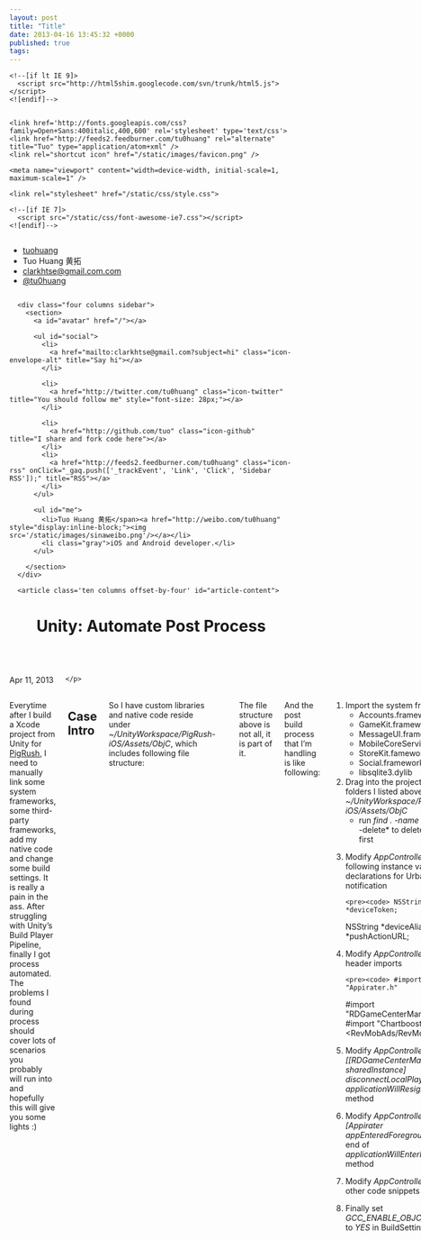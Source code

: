 ```yaml
---
layout: post
title: "Title"
date: 2013-04-16 13:45:32 +0000
published: true
tags:
---
```


<!doctype html>
<!--[if lt IE 7 ]><html class="ie ie6" lang="en"> <![endif]-->
<!--[if IE 7 ]><html class="ie ie7" lang="en"> <![endif]-->
<!--[if IE 8 ]><html class="ie ie8" lang="en"> <![endif]-->
<!--[if (gte IE 9)|!(IE)]><!--> 	
<html lang="en"> 
<!--<![endif]-->
  <head>
    <meta charset="utf-8" />
	<meta http-equiv="Content-Type" content="text/html; charset=UTF-8" >
    <meta http-equiv="X-UA-Compatible" content="IE=edge,chrome=1" />	<!-- Force Latest IE rendering engine -->
    <title>Unity: Automate Post Process</title>

    <!--[if lt IE 9]>
      <script src="http://html5shim.googlecode.com/svn/trunk/html5.js"></script>
    <![endif]-->


    <link href='http://fonts.googleapis.com/css?family=Open+Sans:400italic,400,600' rel='stylesheet' type='text/css'>
    <link href="http://feeds2.feedburner.com/tu0huang" rel="alternate" title="Tuo" type="application/atom+xml" /> 
    <link rel="shortcut icon" href="/static/images/favicon.png" />

    <meta name="viewport" content="width=device-width, initial-scale=1, maximum-scale=1" /> 

    <link rel="stylesheet" href="/static/css/style.css">

    <!--[if IE 7]>
      <script src="/static/css/font-awesome-ie7.css"></script>
    <![endif]-->
  </head>
  <body>
    <div class="container">	
      <div id='mobile' class='two columns hidden'>
        <ul>
          <li><a href='/'>tuohuang</a></li>
          <li><span class="gray">Tuo Huang 黄拓</span></li>
          <li><a href="mailto:clarkhtse@gmail.com.com">clarkhtse@gmail.com.com</a></li>
          <li><a href="http://twitter.com/tu0huang">@tu0huang</a></li>
        </ul>
      </div>

      <div class="four columns sidebar">
        <section>
          <a id="avatar" href="/"></a>

          <ul id="social">
            <li>
              <a href="mailto:clarkhtse@gmail.com?subject=hi" class="icon-envelope-alt" title="Say hi"></a>
            </li>

            <li>
              <a href="http://twitter.com/tu0huang" class="icon-twitter" title="You should follow me" style="font-size: 28px;"></a>
            </li>

            <li>
              <a href="http://github.com/tuo" class="icon-github"  title="I share and fork code here"></a>
            </li>
            <li>
              <a href="http://feeds2.feedburner.com/tu0huang" class="icon-rss" onClick="_gaq.push(['_trackEvent', 'Link', 'Click', 'Sidebar RSS']);" title="RSS"></a>
            </li>
          </ul>

          <ul id="me">
            <li>Tuo Huang 黄拓</span><a href="http://weibo.com/tu0huang" style="display:inline-block;"><img src='/static/images/sinaweibo.png'/></a></li>
            <li class="gray">iOS and Android developer.</li>
          </ul>

        </section>
      </div>

      <article class='ten columns offset-by-four' id="article-content">
  <header class="ten columns" id="article-header">
    <h1>Unity: Automate Post Process</h1>
  </header>

  <div class='ten columns gray' id="date-header">
    <p>
      Apr 11, 2013
  
    </p>

  </div>

  <div class="ten columns" id="article-content">
    <p>Everytime after I build a Xcode project from Unity for <a href="http://reigngames.com/pigrush/">PigRush</a>, I need to manually link some system frameworks, some third-party frameworks, add my native code and change some build settings. It is really a pain in the ass. After struggling with Unity&rsquo;s Build Player Pipeline, finally I got process automated. The problems I found during process should cover lots of scenarios you probably will run into and hopefully this will give you some lights :)</p>

<h2 id="case-intro">Case Intro</h2>
<p>So I have custom libraries and native code reside under <em>~/UnityWorkspace/PigRush-iOS/Assets/ObjC</em>, which includes following file structure:</p>

<pre><code>├── Chartboost
│   ├── CBAnalytics.h
│   ├── CBAnalytics.h.meta
│   ├── Chartboost.h
│   ├── Chartboost.h.meta
│   ├── libChartboost.a
│   └── libChartboost.a.meta
├── Chartboost.meta
├── FlurryAnalytics
│   ├── FlurryAnalytics.h
│   ├── FlurryAnalytics.h.meta
│   ├── libFlurryAnalytics.a
│   └── libFlurryAnalytics.a.meta
├── FlurryAnalytics.meta
├── RevMobAds.framework
│   ├── Headers -&gt; Versions/Current/Headers
│   ├── Resources -&gt; Versions/Current/Resources
│   ├── RevMobAds -&gt; Versions/Current/RevMobAds
│   ├── Versions
├── PigRushNavtiveCode
│   ├── Appirater.h
│   ├── Appirater.h.meta
│   ├── Appirater.m
│   ├── Appirater.m.meta
│   ├── EmailComposer.h
│   ├── EmailComposer.h.meta
│   ├── EmailComposer.m
│   ├── EmailComposer.m.meta
│   ├── …blablabla
│   ├── UnityNativeManager.h
│   ├── UnityNativeManager.h.meta
│   ├── UnityNativeManager.mm
│   └── UnityNativeManager.mm.meta
</code></pre>

<p>The file structure above is not all, it is part of it.</p>

<p>And the post build process that I&rsquo;m handling is like following:</p>

<ol>
  <li>Import the system frameworks
    <ul>
      <li>Accounts.framework (<em>optional</em>) </li>
      <li>GameKit.framework (<em>optional</em>)</li>
      <li>MessageUI.framework</li>
      <li>MobileCoreServices.framework</li>
      <li>StoreKit.famework</li>
      <li>Social.framework (<em>optional</em>)</li>
      <li>libsqlite3.dylib</li>
    </ul>
  </li>
  <li>Drag into the project all files and folders I listed above from <em>~/UnityWorkspace/PigRush-iOS/Assets/ObjC</em>
    <ul>
      <li>run <em>find . -name &lsquo;</em>.meta&rsquo; -type f -delete* to delete .meta files first</li>
    </ul>
  </li>
  <li>
    <p>Modify <em>AppController.h</em> to add following instance variable declarations for UrbanArship push notification</p>

    <pre><code> NSString *deviceToken;
 NSString *deviceAlias;
 NSString *pushActionURL;    
</code></pre>
  </li>
  <li>
    <p>Modify <em>AppController.mm</em> to add header imports</p>

    <pre><code> #import "Appirater.h"
 #import "RDGameCenterManager.h"
 #import "Chartboost.h"
 #import &lt;RevMobAds/RevMobAds.h&gt;
</code></pre>
  </li>
  <li>
    <p>Modify <em>AppController.mm</em> to add <em>[[RDGameCenterManager sharedInstance] disconnectLocalPlayer];</em> to end of <em>applicationWillResignActive</em> method </p>
  </li>
  <li>
    <p>Modify <em>AppController.mm</em> to add <em>[Appirater appEnteredForeground:YES];</em> to end of <em>applicationWillEnterForeground</em> method </p>
  </li>
  <li>
    <p>Modify <em>AppController.mm</em>  to add other code snippets </p>
  </li>
  <li>Finally set <em>GCC_ENABLE_OBJC_EXCEPTIONS</em> to <em>YES</em> in BuildSettings</li>
</ol>

<p>Imagine everytime, you build from Unity and you have to do those steps, it is very paninful process.</p>

<h2 id="solution">Solution</h2>

<p>Note: You can find complete code in my github repo: <a href="https://github.com/tuo/UnityAutomatePostProcess">UnityAutomatePostProcess</a>.</p>

<p>As Unity <a href="http://docs.unity3d.com/Documentation/ScriptReference/PostProcessBuildAttribute.html">PostProcessBuildAttribute</a> reference says, </p>

<blockquote>
  <p>Add this attribute to a method to get a notification just after building the player.</p>
</blockquote>

<p>&ndash; which means that we can use this meta tag to register with Unity engine to kick off post build process.Also notice:</p>

<blockquote>
  <p>This is an editor class. To use it you have to place your script in Assets/Editor inside your project folder. </p>
</blockquote>

<p>Pretty straightforward. </p>

<p>Given that we&rsquo;re gonna play around xcode project file, it looks like using python is good option(as it is built-in supported on Mac). So what this callback script is just simply calling our <em>post_process.py</em>. We create a file <em>CustomPostprocessScript.cs</em> under <em>~/UnityWorkspace/PigRush-iOS/Assets/Editor</em>:</p>

<div class="highlight"><pre><code class="csharp">    <span class="cp">#if UNITY_IPHONE</span>
<span class="k">using</span> <span class="nn">UnityEngine</span><span class="p">;</span>
<span class="k">using</span> <span class="nn">UnityEditor</span><span class="p">;</span>
<span class="k">using</span> <span class="nn">UnityEditor.Callbacks</span><span class="p">;</span>
<span class="k">using</span> <span class="nn">System</span><span class="p">;</span>
<span class="k">using</span> <span class="nn">System.Diagnostics</span><span class="p">;</span>

<span class="k">public</span> <span class="k">class</span> <span class="nc">CustomPostprocessScript</span> <span class="p">:</span> <span class="n">MonoBehaviour</span>
<span class="p">{</span>
<span class="na">	[PostProcessBuild]</span>
	<span class="k">public</span> <span class="k">static</span> <span class="k">void</span> <span class="nf">OnPostprocessBuild</span><span class="p">(</span><span class="n">BuildTarget</span> <span class="n">target</span><span class="p">,</span> <span class="kt">string</span> <span class="n">pathToBuildProject</span><span class="p">)</span>
	<span class="p">{</span>        
		<span class="n">UnityEngine</span><span class="p">.</span><span class="n">Debug</span><span class="p">.</span><span class="n">Log</span><span class="p">(</span><span class="s">&quot;----Custome Script---Executing post process build phase.&quot;</span><span class="p">);</span> 		
		<span class="kt">string</span> <span class="n">objCPath</span> <span class="p">=</span> <span class="n">Application</span><span class="p">.</span><span class="n">dataPath</span> <span class="p">+</span> <span class="s">&quot;/ObjC&quot;</span><span class="p">;</span>
		<span class="n">Process</span> <span class="n">myCustomProcess</span> <span class="p">=</span> <span class="k">new</span> <span class="n">Process</span><span class="p">();</span>		
		<span class="n">myCustomProcess</span><span class="p">.</span><span class="n">StartInfo</span><span class="p">.</span><span class="n">FileName</span> <span class="p">=</span> <span class="s">&quot;python&quot;</span><span class="p">;</span>
        <span class="n">myCustomProcess</span><span class="p">.</span><span class="n">StartInfo</span><span class="p">.</span><span class="n">Arguments</span> <span class="p">=</span> <span class="kt">string</span><span class="p">.</span><span class="n">Format</span><span class="p">(</span><span class="s">&quot;Assets/Editor/post_process.py \&quot;{0}\&quot; \&quot;{1}\&quot;&quot;</span><span class="p">,</span> <span class="n">pathToBuildProject</span><span class="p">,</span> <span class="n">objCPath</span><span class="p">);</span>
        <span class="n">myCustomProcess</span><span class="p">.</span><span class="n">StartInfo</span><span class="p">.</span><span class="n">UseShellExecute</span> <span class="p">=</span> <span class="k">false</span><span class="p">;</span>
        <span class="n">myCustomProcess</span><span class="p">.</span><span class="n">StartInfo</span><span class="p">.</span><span class="n">RedirectStandardOutput</span> <span class="p">=</span> <span class="k">false</span><span class="p">;</span>
		<span class="n">myCustomProcess</span><span class="p">.</span><span class="n">Start</span><span class="p">();</span> 
		<span class="n">myCustomProcess</span><span class="p">.</span><span class="n">WaitForExit</span><span class="p">();</span>
		<span class="n">UnityEngine</span><span class="p">.</span><span class="n">Debug</span><span class="p">.</span><span class="n">Log</span><span class="p">(</span><span class="s">&quot;----Custome Script--- Finished executing post process build phase.&quot;</span><span class="p">);</span>  		
       
	<span class="p">}</span>
<span class="p">}</span>
    <span class="cp">#endif</span>
</code></pre></div>

<p>Here the <em>pathToBuildProject</em> is like <em>~/UnityWorkspace/XCode/PigRush-XCode</em> and <em>objCPath</em> is the path referring to the folder that our custom libraries and native code reside in(<em>~/UnityWorkspace/PigRush-iOS/Assets/ObjC</em>).</p>

<p>Then we dive into our magic <em>post_process.py</em> script.</p>

<div class="highlight"><pre><code class="python"><span class="kn">import</span> <span class="nn">os</span>
<span class="kn">from</span> <span class="nn">sys</span> <span class="kn">import</span> <span class="n">argv</span>
<span class="kn">from</span> <span class="nn">mod_pbxproj</span> <span class="kn">import</span> <span class="n">XcodeProject</span>
<span class="kn">import</span> <span class="nn">appcontroller</span>
<span class="n">path</span> <span class="o">=</span> <span class="n">argv</span><span class="p">[</span><span class="mi">1</span><span class="p">]</span>
<span class="n">fileToAddPath</span> <span class="o">=</span> <span class="n">argv</span><span class="p">[</span><span class="mi">2</span><span class="p">]</span>
    <span class="c">#path: /Users/tuo/UnityWorkspace/XCode/PigRush-XCode-Test1    </span>
<span class="k">print</span><span class="p">(</span><span class="s">&#39;post_process.py xcode build path --&gt; &#39;</span> <span class="o">+</span> <span class="n">path</span><span class="p">)</span>
<span class="k">print</span><span class="p">(</span><span class="s">&#39;post_process.py third party files path --&gt; &#39;</span> <span class="o">+</span> <span class="n">fileToAddPath</span><span class="p">)</span>    
    <span class="c">#Before execute this, you better add a check to see whether your change already exist or not, as if user</span>
    <span class="n">select</span> <span class="o">*</span><span class="n">Append</span><span class="o">*</span> <span class="n">rather</span> <span class="n">than</span> <span class="o">*</span><span class="n">Replace</span><span class="o">*</span> <span class="ow">in</span> <span class="n">Unity</span> <span class="n">when</span> <span class="n">build</span><span class="p">,</span> <span class="n">this</span> <span class="n">will</span> <span class="n">save</span> <span class="n">you</span> <span class="n">time</span> <span class="ow">and</span> <span class="n">avoid</span> <span class="n">duplicates</span><span class="o">.</span> 
    
<span class="k">print</span><span class="p">(</span><span class="s">&#39;Step 1: add system libraries &#39;</span><span class="p">)</span>
    <span class="c">#if framework is optional, add `weak=True`</span>
<span class="n">project</span> <span class="o">=</span> <span class="n">XcodeProject</span><span class="o">.</span><span class="n">Load</span><span class="p">(</span><span class="n">path</span> <span class="o">+</span><span class="s">&#39;/Unity-iPhone.xcodeproj/project.pbxproj&#39;</span><span class="p">)</span>
<span class="n">project</span><span class="o">.</span><span class="n">add_file</span><span class="p">(</span><span class="s">&#39;System/Library/Frameworks/CoreTelephony.framework&#39;</span><span class="p">,</span> <span class="n">tree</span><span class="o">=</span><span class="s">&#39;SDKROOT&#39;</span><span class="p">)</span>
<span class="n">project</span><span class="o">.</span><span class="n">add_file</span><span class="p">(</span><span class="s">&#39;System/Library/Frameworks/MobileCoreServices.framework&#39;</span><span class="p">,</span> <span class="n">tree</span><span class="o">=</span><span class="s">&#39;SDKROOT&#39;</span><span class="p">)</span>
<span class="n">project</span><span class="o">.</span><span class="n">add_file</span><span class="p">(</span><span class="s">&#39;System/Library/Frameworks/StoreKit.framework&#39;</span><span class="p">,</span> <span class="n">tree</span><span class="o">=</span><span class="s">&#39;SDKROOT&#39;</span><span class="p">)</span>
<span class="n">project</span><span class="o">.</span><span class="n">add_file</span><span class="p">(</span><span class="s">&#39;System/Library/Frameworks/Social.framework&#39;</span><span class="p">,</span> <span class="n">tree</span><span class="o">=</span><span class="s">&#39;SDKROOT&#39;</span><span class="p">,</span> <span class="n">weak</span><span class="o">=</span><span class="bp">True</span><span class="p">)</span>
<span class="n">project</span><span class="o">.</span><span class="n">add_file</span><span class="p">(</span><span class="s">&#39;usr/lib/libsqlite3.dylib&#39;</span><span class="p">,</span> <span class="n">tree</span><span class="o">=</span><span class="s">&#39;SDKROOT&#39;</span><span class="p">)</span>

<span class="k">print</span><span class="p">(</span><span class="s">&#39;Step 2: add custom libraries and native code to xcode, exclude any .meta file&#39;</span><span class="p">)</span>
<span class="n">files_in_dir</span> <span class="o">=</span> <span class="n">os</span><span class="o">.</span><span class="n">listdir</span><span class="p">(</span><span class="n">fileToAddPath</span><span class="p">)</span>
<span class="k">for</span> <span class="n">f</span> <span class="ow">in</span> <span class="n">files_in_dir</span><span class="p">:</span>    
    <span class="k">if</span> <span class="ow">not</span> <span class="n">f</span><span class="o">.</span><span class="n">startswith</span><span class="p">(</span><span class="s">&#39;.&#39;</span><span class="p">):</span> <span class="c">#exclude .DS_STORE on mac</span>
    <span class="k">print</span> <span class="n">f</span>        
    <span class="n">pathname</span> <span class="o">=</span> <span class="n">os</span><span class="o">.</span><span class="n">path</span><span class="o">.</span><span class="n">join</span><span class="p">(</span><span class="n">fileToAddPath</span><span class="p">,</span> <span class="n">f</span><span class="p">)</span>
    <span class="n">fileName</span><span class="p">,</span> <span class="n">fileExtension</span> <span class="o">=</span> <span class="n">os</span><span class="o">.</span><span class="n">path</span><span class="o">.</span><span class="n">splitext</span><span class="p">(</span><span class="n">pathname</span><span class="p">)</span>
    <span class="k">if</span> <span class="ow">not</span> <span class="n">fileExtension</span> <span class="o">==</span> <span class="s">&#39;.meta&#39;</span><span class="p">:</span> <span class="c">#skip .meta file</span>
        <span class="k">if</span> <span class="n">os</span><span class="o">.</span><span class="n">path</span><span class="o">.</span><span class="n">isfile</span><span class="p">(</span><span class="n">pathname</span><span class="p">):</span>
            <span class="k">print</span> <span class="s">&quot;is file : &quot;</span> <span class="o">+</span> <span class="n">pathname</span>
            <span class="n">project</span><span class="o">.</span><span class="n">add_file</span><span class="p">(</span><span class="n">pathname</span><span class="p">)</span>
        <span class="k">if</span> <span class="n">os</span><span class="o">.</span><span class="n">path</span><span class="o">.</span><span class="n">isdir</span><span class="p">(</span><span class="n">pathname</span><span class="p">):</span>
            <span class="k">print</span> <span class="s">&quot;is dir : &quot;</span> <span class="o">+</span> <span class="n">pathname</span>
            <span class="n">project</span><span class="o">.</span><span class="n">add_folder</span><span class="p">(</span><span class="n">pathname</span><span class="p">,</span> <span class="n">excludes</span><span class="o">=</span><span class="p">[</span><span class="s">&quot;^.*\.meta$&quot;</span><span class="p">])</span>

<span class="k">print</span><span class="p">(</span><span class="s">&#39;Step 3: modify the AppController&#39;</span><span class="p">)</span>
<span class="n">appcontroller</span><span class="o">.</span><span class="n">touch_implementation</span><span class="p">(</span><span class="n">path</span> <span class="o">+</span> <span class="s">&#39;/Classes/AppController.mm&#39;</span><span class="p">)</span>
<span class="n">appcontroller</span><span class="o">.</span><span class="n">touch_header</span><span class="p">(</span><span class="n">path</span> <span class="o">+</span> <span class="s">&#39;/Classes/AppController.h&#39;</span><span class="p">)</span>

<span class="k">print</span><span class="p">(</span><span class="s">&#39;Step 4: change build setting&#39;</span><span class="p">)</span>
<span class="n">project</span><span class="o">.</span><span class="n">add_other_buildsetting</span><span class="p">(</span><span class="s">&#39;GCC_ENABLE_OBJC_EXCEPTIONS&#39;</span><span class="p">,</span> <span class="s">&#39;YES&#39;</span><span class="p">)</span>

<span class="k">print</span><span class="p">(</span><span class="s">&#39;Step 5: save our change to xcode project file&#39;</span><span class="p">)</span>
<span class="k">if</span> <span class="n">project</span><span class="o">.</span><span class="n">modified</span><span class="p">:</span>
    <span class="n">project</span><span class="o">.</span><span class="n">backup</span><span class="p">()</span>
    <span class="n">project</span><span class="o">.</span><span class="n">saveFormat3_2</span><span class="p">()</span>
</code></pre></div>

<p>Code is pretty self-explanatory.</p>

<p>Because that we need to mess around with xcode project file, we better use some existing script to do it. And there is one I found which is pretty good: <a href="https://bitbucket.org/icalderon/mod-pbxproj">Mod PBXProj</a> (The script I refere here doesn&rsquo;t support change build setings and has some problem with escape library search path, you can download good one from my github). </p>

<p>The most complicted code would be in the Step 3, which we modified our AppController. This is place you probably do:</p>

<ul>
  <li>add instance variables delcarations in AppController.h</li>
  <li>add code snippet to begin of specfic method in AppController.mm</li>
  <li>add code snippet to end of specfic method in AppController.mm</li>
  <li>add methods to end of AppController.mm</li>
</ul>

<p>Because you probably need modify that file constantly, it would be great there is flexible and easy way to do it.</p>

<p>Let&rsquo;s look at part of <em>appcontroller.py</em>:</p>

<div class="highlight"><pre><code class="python"> 
    <span class="c">#!/usr/bin/python</span>
<span class="kn">import</span> <span class="nn">sys</span>
<span class="kn">import</span> <span class="nn">os</span>

<span class="k">def</span> <span class="nf">process_app_controller_wrapper</span><span class="p">(</span><span class="n">appcontroller_filename</span><span class="p">,</span> <span class="n">newContent</span><span class="p">,</span> <span class="n">methodSignatures</span><span class="p">,</span> <span class="n">valuesToAppend</span><span class="p">,</span> <span class="n">positionsInMethod</span><span class="p">,</span> <span class="n">contentToAppend</span><span class="o">=</span><span class="bp">None</span><span class="p">):</span>
    <span class="n">appcontroller</span> <span class="o">=</span> <span class="nb">open</span><span class="p">(</span><span class="n">appcontroller_filename</span><span class="p">,</span> <span class="s">&#39;r&#39;</span><span class="p">)</span>
    <span class="n">lines</span> <span class="o">=</span> <span class="n">appcontroller</span><span class="o">.</span><span class="n">readlines</span><span class="p">()</span>
    <span class="n">appcontroller</span><span class="o">.</span><span class="n">close</span><span class="p">()</span>
    <span class="n">found</span> <span class="o">=</span> <span class="bp">False</span>    
    <span class="n">foundIndex</span> <span class="o">=</span> <span class="o">-</span><span class="mi">1</span>
    <span class="k">for</span> <span class="n">line</span> <span class="ow">in</span> <span class="n">lines</span><span class="p">:</span>         
        <span class="k">print</span> <span class="n">line</span>
        <span class="n">newContent</span> <span class="o">+=</span> <span class="n">line</span>
        <span class="k">for</span> <span class="n">idx</span><span class="p">,</span> <span class="n">val</span> <span class="ow">in</span> <span class="nb">enumerate</span><span class="p">(</span><span class="n">methodSignatures</span><span class="p">):</span>
            <span class="k">print</span> <span class="n">idx</span><span class="p">,</span> <span class="n">val</span>
            <span class="k">if</span> <span class="p">(</span><span class="n">line</span><span class="o">.</span><span class="n">strip</span><span class="p">()</span> <span class="o">==</span> <span class="n">val</span><span class="p">):</span>
                <span class="k">print</span> <span class="s">&quot;founded match method: &quot;</span> <span class="o">+</span> <span class="n">val</span>
                <span class="n">foundIndex</span> <span class="o">=</span> <span class="n">idx</span>
                <span class="n">found</span> <span class="o">=</span> <span class="bp">True</span>
        <span class="k">if</span> <span class="n">found</span> <span class="p">:</span>
            <span class="k">if</span> <span class="n">positionsInMethod</span><span class="p">[</span><span class="n">foundIndex</span><span class="p">]</span> <span class="o">==</span> <span class="s">&#39;begin&#39;</span> <span class="ow">and</span> <span class="n">line</span><span class="o">.</span><span class="n">strip</span><span class="p">()</span> <span class="o">==</span> <span class="s">&#39;{&#39;</span><span class="p">:</span>
                <span class="k">print</span> <span class="s">&quot;add code to resign body&quot;</span>
                <span class="n">newContent</span> <span class="o">+=</span> <span class="p">(</span><span class="s">&quot;</span><span class="se">\n\t</span><span class="s">&quot;</span> <span class="o">+</span> <span class="n">valuesToAppend</span><span class="p">[</span><span class="n">foundIndex</span><span class="p">]</span> <span class="o">+</span> <span class="s">&quot;</span><span class="se">\n\n</span><span class="s">&quot;</span><span class="p">)</span>
                <span class="n">found</span> <span class="o">=</span> <span class="bp">False</span>
            <span class="k">if</span> 	<span class="n">positionsInMethod</span><span class="p">[</span><span class="n">foundIndex</span><span class="p">]</span> <span class="o">==</span> <span class="s">&#39;end&#39;</span> <span class="ow">and</span> <span class="n">line</span><span class="o">.</span><span class="n">strip</span><span class="p">()</span> <span class="o">==</span> <span class="s">&#39;}&#39;</span><span class="p">:</span>
                <span class="n">newContent</span> <span class="o">=</span> <span class="n">newContent</span><span class="p">[:</span><span class="o">-</span><span class="mi">3</span><span class="p">]</span>
                <span class="n">newContent</span> <span class="o">+=</span> <span class="p">(</span><span class="s">&quot;</span><span class="se">\n\n\t</span><span class="s">&quot;</span> <span class="o">+</span> <span class="n">valuesToAppend</span><span class="p">[</span><span class="n">foundIndex</span><span class="p">]</span> <span class="o">+</span> <span class="s">&quot;</span><span class="se">\n</span><span class="s">&quot;</span><span class="p">)</span>
                <span class="n">newContent</span> <span class="o">+=</span> <span class="s">&quot;}</span><span class="se">\n</span><span class="s">&quot;</span>
                <span class="n">foundWillResignActive</span> <span class="o">=</span> <span class="bp">False</span>
        <span class="k">if</span> <span class="n">line</span><span class="o">.</span><span class="n">strip</span><span class="p">()</span> <span class="o">==</span> <span class="s">&#39;@end&#39;</span> <span class="ow">and</span> <span class="p">(</span><span class="ow">not</span> <span class="n">contentToAppend</span> <span class="ow">is</span> <span class="bp">None</span><span class="p">):</span>
                <span class="n">newContent</span> <span class="o">=</span> <span class="n">newContent</span><span class="p">[:</span><span class="o">-</span><span class="mi">6</span><span class="p">]</span>
                <span class="n">newContent</span> <span class="o">+=</span> <span class="p">(</span><span class="s">&quot;</span><span class="se">\n\n\t</span><span class="s">&quot;</span> <span class="o">+</span> <span class="n">contentToAppend</span> <span class="o">+</span> <span class="s">&quot;</span><span class="se">\n</span><span class="s">&quot;</span><span class="p">)</span>
                <span class="n">newContent</span> <span class="o">+=</span> <span class="s">&quot;@end&quot;</span>                         
            
    <span class="k">print</span> <span class="s">&quot;-------done loop close stream and content: &quot;</span> <span class="o">+</span> <span class="n">newContent</span>                   
    <span class="n">appcontroller</span> <span class="o">=</span> <span class="nb">open</span><span class="p">(</span><span class="n">appcontroller_filename</span><span class="p">,</span> <span class="s">&#39;w&#39;</span><span class="p">)</span>    
    <span class="n">appcontroller</span><span class="o">.</span><span class="n">write</span><span class="p">(</span><span class="n">newContent</span><span class="p">)</span>
    <span class="n">appcontroller</span><span class="o">.</span><span class="n">close</span><span class="p">()</span>        

<span class="k">def</span> <span class="nf">chartboostAndRevMob</span><span class="p">():</span>
    <span class="k">return</span> <span class="s">&#39;&#39;&#39;</span>
<span class="s">    Chartboost *cb = [Chartboost sharedChartboost];</span>
<span class="s">    cb.appId = @&quot;XXXX&quot;;</span>
<span class="s">    cb.appSignature = @&quot;XXX&quot;;</span>
<span class="s">    [cb startSession];</span>
<span class="s">    [RevMobAds startSessionWithAppID:@&quot;XXXXX&quot;]; </span>
<span class="s">    &#39;&#39;&#39;</span>
<span class="k">def</span> <span class="nf">importHeaders</span><span class="p">():</span>
    <span class="k">return</span> <span class="s">&#39;&#39;&#39;</span>
<span class="s">    #import &quot;Appirater.h&quot;</span>
<span class="s">    #import &quot;RDGameCenterManager.h&quot;</span>
<span class="s">    #import &quot;Chartboost.h&quot;</span>
<span class="s">    #import &lt;RevMobAds/RevMobAds.h&gt;</span>
<span class="s">    #import &quot;FlurryAnalytics.h&quot;</span>
<span class="s">&#39;&#39;&#39;</span>

<span class="k">def</span> <span class="nf">pushActionInstanceDeclaration</span><span class="p">():</span>
    <span class="k">return</span> <span class="s">&#39;&#39;&#39;</span>
<span class="s">	NSString *deviceTokenString;</span>
<span class="s">	NSString *deviceAlias;</span>
<span class="s">	NSString *pushActionURL;    </span>
<span class="s">    &#39;&#39;&#39;</span>
<span class="k">def</span> <span class="nf">pushActionDealloc</span><span class="p">():</span>
    <span class="k">return</span> <span class="s">&#39;&#39;&#39;</span>
<span class="s">    [deviceTokenString release];</span>
<span class="s">    [deviceAlias release];</span>
<span class="s">    [pushActionURL release];</span>
<span class="s">    &#39;&#39;&#39;</span>

<span class="k">def</span> <span class="nf">extraCodeToAddInAppControllerMMFile</span><span class="p">():</span>
    <span class="k">return</span> <span class="s">&#39;&#39;&#39;</span>
<span class="s">//blablabla</span>
<span class="s">- (void)connection:(NSURLConnection *)theConnection didFailWithError:(NSError *)error {</span>
<span class="s">    [UIApplication sharedApplication].networkActivityIndicatorVisible = NO;</span>
<span class="s">    UIAlertView *someError = [[UIAlertView alloc] initWithTitle:</span>
<span class="s">                              @&quot;Network error&quot; message: @&quot;Error registering with server&quot;</span>
<span class="s">													   delegate: self</span>
<span class="s">											  cancelButtonTitle: @&quot;Ok&quot;</span>
<span class="s">											  otherButtonTitles: nil];</span>
<span class="s">    [someError show];</span>
<span class="s">    [someError release];</span>
<span class="s">    NSLog(@&quot;ERROR: NSError query result: %@&quot;, error);</span>

<span class="s">}</span>

<span class="s">- (void)alertView:(UIAlertView *)alertView clickedButtonAtIndex:(NSInteger)buttonIndex</span>
<span class="s">{</span>
<span class="s">    NSLog(@&quot;alert button index </span><span class="si">%d</span><span class="s">&quot;, buttonIndex);</span>

<span class="s">    if(buttonIndex == 1)</span>
<span class="s">    {</span>
<span class="s">        //ok action</span>
<span class="s">        NSURL *url = [NSURL URLWithString:pushActionURL];</span>
<span class="s">        [[UIApplication sharedApplication] openURL:url];</span>
<span class="s">    }</span>

<span class="s">}</span>
<span class="s">//blablabla</span>
<span class="s">&#39;&#39;&#39;</span>
    
<span class="k">def</span> <span class="nf">touch_implementation</span><span class="p">(</span><span class="n">appcontroller_filename</span><span class="p">):</span>
    <span class="c"># appcontroller = open(appcontroller_filename, &#39;w&#39;)</span>
    <span class="c"># print(&quot; process AppController.mm add imports header&quot;)</span>
    <span class="n">newContent</span> <span class="o">=</span> <span class="n">importHeaders</span><span class="p">()</span>
     
    <span class="c">#starting line of method {</span>
    <span class="n">methodSignatures</span> <span class="o">=</span> <span class="p">[]</span>
    <span class="c">#value to append near }</span>
    <span class="n">valueToAppend</span> <span class="o">=</span> <span class="p">[]</span>
	<span class="c">#position to add insert at the beginning o</span>
    <span class="n">positionsInMethod</span> <span class="o">=</span> <span class="p">[]</span>

    <span class="n">methodSignatures</span><span class="o">.</span><span class="n">append</span><span class="p">(</span><span class="s">&#39;- (void)applicationWillEnterForeground:(UIApplication *)application&#39;</span><span class="p">)</span>
    <span class="n">valueToAppend</span><span class="o">.</span><span class="n">append</span><span class="p">(</span><span class="s">&#39;[Appirater appEnteredForeground:YES];&#39;</span><span class="p">)</span>
    <span class="n">positionsInMethod</span><span class="o">.</span><span class="n">append</span><span class="p">(</span><span class="s">&quot;end&quot;</span><span class="p">)</span>

    <span class="n">methodSignatures</span><span class="o">.</span><span class="n">append</span><span class="p">(</span><span class="s">&#39;- (void) applicationDidBecomeActive:(UIApplication*)application&#39;</span><span class="p">)</span>
    <span class="n">valueToAppend</span><span class="o">.</span><span class="n">append</span><span class="p">(</span><span class="n">chartboostAndRevMob</span><span class="p">())</span>        
    <span class="n">positionsInMethod</span><span class="o">.</span><span class="n">append</span><span class="p">(</span><span class="s">&quot;end&quot;</span><span class="p">)</span>
    
    <span class="n">methodSignatures</span><span class="o">.</span><span class="n">append</span><span class="p">(</span><span class="s">&#39;- (void) dealloc&#39;</span><span class="p">)</span>
    <span class="n">valueToAppend</span><span class="o">.</span><span class="n">append</span><span class="p">(</span><span class="n">pushActionDealloc</span><span class="p">())</span>        
    <span class="n">positionsInMethod</span><span class="o">.</span><span class="n">append</span><span class="p">(</span><span class="s">&quot;begin&quot;</span><span class="p">)</span>

    <span class="n">process_app_controller_wrapper</span><span class="p">(</span><span class="n">appcontroller_filename</span><span class="p">,</span> <span class="n">newContent</span><span class="p">,</span> <span class="n">methodSignatures</span><span class="p">,</span> <span class="n">valueToAppend</span><span class="p">,</span> <span class="n">positionsInMethod</span><span class="p">,</span> <span class="n">extraCodeToAddInAppControllerMMFile</span><span class="p">())</span>    

<span class="k">def</span> <span class="nf">touch_header</span><span class="p">(</span><span class="n">appcontroller_filename</span><span class="p">):</span>
    <span class="c"># appcontroller = open(appcontroller_filename, &#39;w&#39;)</span>
    <span class="c"># print(&quot; process AppController.mm add imports header&quot;)</span>
    <span class="n">newContent</span> <span class="o">=</span> <span class="s">&#39;&#39;</span>
    <span class="c">#starting line of method {</span>
    <span class="n">methodSignatures</span> <span class="o">=</span> <span class="p">[]</span>
    <span class="c">#value to append near }</span>
    <span class="n">valueToAppend</span> <span class="o">=</span> <span class="p">[]</span>
    <span class="n">positionsInMethod</span> <span class="o">=</span> <span class="p">[]</span>

    <span class="n">methodSignatures</span><span class="o">.</span><span class="n">append</span><span class="p">(</span><span class="s">&#39;@interface AppController : NSObject&lt;UIAccelerometerDelegate, UIApplicationDelegate&gt;&#39;</span><span class="p">)</span>
    <span class="n">valueToAppend</span><span class="o">.</span><span class="n">append</span><span class="p">(</span><span class="n">pushActionInstanceDeclaration</span><span class="p">())</span>
    <span class="n">positionsInMethod</span><span class="o">.</span><span class="n">append</span><span class="p">(</span><span class="s">&quot;begin&quot;</span><span class="p">)</span>
    <span class="n">process_app_controller_wrapper</span><span class="p">(</span><span class="n">appcontroller_filename</span><span class="p">,</span> <span class="n">newContent</span><span class="p">,</span> <span class="n">methodSignatures</span><span class="p">,</span> <span class="n">valueToAppend</span><span class="p">,</span> <span class="n">positionsInMethod</span><span class="p">)</span>    
</code></pre></div>

<p>A breif explanation is given if you need to change it later.</p>

<ol>
  <li>
    <p>add code to begin/end of specfic method, you just need to copy the method signature and add to <em>methodSignatures.append(&lsquo;some method signature&rsquo;)</em></p>
  </li>
  <li>
    <p>if the code snippet is like one line you just do it like this <em>valueToAppend.append(&lsquo;[Appirater appEnteredForeground:YES];&rsquo;)</em> ; and if code snippet is pretty long, you better put it in method like <em>def pushActionInstanceDeclaration():</em> and append it like this <em>valueToAppend.append(pushActionInstanceDeclaration())</em></p>
  </li>
  <li>
    <p>to mark the position of begin/end like <em>positionsInMethod.append(&ldquo;begin/end&rdquo;)</em></p>
  </li>
  <li>
    <p>put content to append inside <em>extraCodeToAddInAppControllerMMFile</em> and pass it as fifth parameter of <em>process_app_controller_wrapper</em></p>
  </li>
</ol>

<p>There you go. You can put the code change in your <em>appcontroller.py</em> and it is pretty easy to make changes.</p>

<h2 id="fix-library-search-path">Fix Library Search Path</h2>
<p>When I build from unity and run it in xcode, I got bunch of errors. Among them , one says that</p>

<blockquote>
  <p>ld: library not found for -lChartboost</p>
</blockquote>

<blockquote>
  <p>ld: library not found for -lFlurryAnalytics</p>
</blockquote>

<p>But I double checked the chartboost and flurry analytics static lib are indeed imported and showed in Linked Libraries of build settings.After searched on Stackoverflow, I open the build setting of xcode by going to </p>

<pre><code>"Targets"-&gt; "Build Settings" -&gt; "Library Search Paths"
</code></pre>

<p>Then you will see following settings:</p>

<pre><code>"$(SRCROOT)"
"$(SRCROOT)/Libraries"
\"$(SRCROOT)/../../PigRush-iOS/Assets/ObjC/Chartboost\"
\"$(SRCROOT)/../../PigRush-iOS/Assets/ObjC/FlurryAnalytics\"
</code></pre>

<p>WTF! The paths pointing to our custom libraries are got <em>escaped</em>. 
Then I drill down the code of <em>mod_pbxproj.py</em>, and found following snippet: </p>

<div class="highlight"><pre><code class="python"><span class="k">def</span> <span class="nf">add_search_paths</span><span class="p">(</span><span class="bp">self</span><span class="p">,</span> <span class="n">path</span><span class="p">,</span> <span class="n">base</span><span class="p">,</span> <span class="n">key</span><span class="p">,</span> <span class="n">recursive</span><span class="o">=</span><span class="bp">True</span><span class="p">,</span> <span class="n">escape</span><span class="o">=</span><span class="bp">True</span><span class="p">):</span>
	<span class="n">modified</span> <span class="o">=</span> <span class="bp">False</span>
    <span class="c">#blabla</span>
	<span class="k">if</span> <span class="n">escape</span> <span class="p">:</span>
		<span class="k">if</span> <span class="bp">self</span><span class="p">[</span><span class="n">base</span><span class="p">][</span><span class="n">key</span><span class="p">]</span><span class="o">.</span><span class="n">add</span><span class="p">(</span><span class="s">&#39;</span><span class="se">\\</span><span class="s">&quot;</span><span class="si">%s</span><span class="se">\\</span><span class="s">&quot;&#39;</span> <span class="o">%</span> <span class="n">path</span><span class="p">):</span><span class="c">#&#39;\\&quot;%s\\&quot;&#39; % path</span>
			<span class="n">modified</span> <span class="o">=</span> <span class="bp">True</span>
	<span class="k">else</span><span class="p">:</span>
		<span class="k">if</span> <span class="bp">self</span><span class="p">[</span><span class="n">base</span><span class="p">][</span><span class="n">key</span><span class="p">]</span><span class="o">.</span><span class="n">add</span><span class="p">(</span><span class="n">path</span><span class="p">):</span><span class="c">#&#39;\\&quot;%s\\&quot;&#39; % path</span>
			<span class="n">modified</span> <span class="o">=</span> <span class="bp">True</span>
	<span class="k">return</span> <span class="n">modified</span>
</code></pre></div>

<p>which you probably notice the <em>escape</em> flag by default is set to <em>True</em>. Then I change that flag to <em>False</em>, that error was gone :)</p>

<h2 id="done--not-yet">Done ? Not Yet</h2>
<p>But I still got lots errors in Xcode and no clue aobut what&rsquo;s going wrong. Until that I found there is another PostBuildProcess script from <a href="http://www.kamcord.com/">Kamcord</a>. Kamcord is unity package we imported for use of record and share mobile gameplay video. </p>

<p>Kamcord also has PostBuildProcess script under Assets/Editor folder, which is like following:</p>

<div class="highlight"><pre><code class="csharp"><span class="k">public</span> <span class="k">class</span> <span class="nc">KamcordPostprocessScript</span> <span class="p">:</span> <span class="n">MonoBehaviour</span>
<span class="p">{</span>

	<span class="c1">// Replaces PostprocessBuildPlayer functionality</span>
<span class="na">	[PostProcessBuild]</span>
	<span class="k">public</span> <span class="k">static</span> <span class="k">void</span> <span class="nf">OnPostprocessBuild</span><span class="p">(</span><span class="n">BuildTarget</span> <span class="n">target</span><span class="p">,</span> <span class="kt">string</span> <span class="n">pathToBuildProject</span><span class="p">)</span>
	<span class="p">{</span>
		<span class="n">UnityEngine</span><span class="p">.</span><span class="n">Debug</span><span class="p">.</span><span class="n">Log</span> <span class="p">(</span><span class="s">&quot;--- Kamcord --- Executing post process build phase.&quot;</span><span class="p">);</span>		
		<span class="n">Process</span> <span class="n">p</span> <span class="p">=</span> <span class="k">new</span> <span class="n">Process</span><span class="p">();</span>
        <span class="n">p</span><span class="p">.</span><span class="n">StartInfo</span><span class="p">.</span><span class="n">FileName</span> <span class="p">=</span> <span class="s">&quot;perl&quot;</span><span class="p">;</span>
        <span class="n">p</span><span class="p">.</span><span class="n">StartInfo</span><span class="p">.</span><span class="n">Arguments</span> <span class="p">=</span> <span class="kt">string</span><span class="p">.</span><span class="n">Format</span><span class="p">(</span><span class="s">&quot;Assets/Editor/KamcordPostprocessbuildPlayer1 \&quot;{0}\&quot;&quot;</span><span class="p">,</span> <span class="n">pathToBuildProject</span><span class="p">);</span>
        <span class="n">p</span><span class="p">.</span><span class="n">StartInfo</span><span class="p">.</span><span class="n">UseShellExecute</span> <span class="p">=</span> <span class="k">false</span><span class="p">;</span>
        <span class="n">p</span><span class="p">.</span><span class="n">StartInfo</span><span class="p">.</span><span class="n">RedirectStandardOutput</span> <span class="p">=</span> <span class="k">false</span><span class="p">;</span>
        <span class="n">p</span><span class="p">.</span><span class="n">Start</span><span class="p">();</span>		
        <span class="n">p</span><span class="p">.</span><span class="n">WaitForExit</span><span class="p">();</span>		
		<span class="n">UnityEngine</span><span class="p">.</span><span class="n">Debug</span><span class="p">.</span><span class="n">Log</span><span class="p">(</span><span class="s">&quot;--- Kamcord --- Finished executing post process build phase.&quot;</span><span class="p">);</span> 
	<span class="p">}</span>
<span class="p">}</span>
</code></pre></div>

<p>It just executes a perl script, which basically just add Kamcord.framework and related resources to xcode.</p>

<p>Let&rsquo;s look the <em>Link Library With Libraries</em>, we found that Kamcord.framework is missing! But if we remove our custom script, it is showing.</p>

<p>Now we had two post build process scripts. Pretty bad, as we dont&rsquo; know the order it will get executed. And the problem that Kamdcord.framework is missing, maybe is because of orders of execution of scripts.</p>

<p>By taking a look at logs of Unity app, we found actually our <em>CustomPostprocessScript.cs</em> runs before <em>KamcordPostprocessScript.cs</em>. (I will talk about how to check the logs from <em>print</em> in python and <em>UnityEngine.Debug.Log</em> in Unity, which it is handy when debugging).</p>

<p>What I want to do here is make sure our custom script always run after other scripts. Because if we execute our script first, then we have no idea what other script is gonna modify, which possibily screws up everything.</p>

<p>Is there any way specify the order of execution of script ? Yes, from <a href="http://www.ikriz.nl/2012/06/18/unity-post-process-mayhem/">Unity Post Process Mayhem</a>, I found that </p>

<pre><code>[PostProcessBuild(0)] // &lt;- this is where the magic happens
public static void OnPostProcessBuildFirst(BuildTarget target, string path)
{
    Debug.Log("I get Executed First");
}
</code></pre>

<blockquote>
  <p>NB: -10 is a higher priority than 100, the default priority is 1</p>
</blockquote>

<p>Cool, then we can go back to our <em>CustomPostprocessScript.cs</em> and modify <em>[PostProcessBuild]</em> to <em>[PostProcessBuild(100)]</em>. Then we make sure our script always run after other scripts.</p>

<p>You can see the benefits of coding our post process in a sepearate file. By doing this way, we make sure when we update other package like Kamcord, no matter when they change in their script, it won&rsquo;t affect our custom script.</p>

<h2 id="tips">Tips</h2>
<p>To look the logs of post build process scripts, like <em>print</em> in python, you can follow steps: </p>

<pre><code>open *Console* from spotlight --&gt; left panel FILES *~/Library/Logs* --&gt; expand to *Unity* --&gt; click *Editor.log*
</code></pre>

<p>Then you can see logs of Unity. It is also quite usefull when the Unity is freezing, and you want know whether it is really &lsquo;dead&rsquo;.  </p>

<p>Because the xcode project when built from Unity is like 768 M, and it takes Unity 5~10 minutes to build out, which make the process extremely painful.</p>

<p>I&rsquo;d like to suggest when testing python script, you probably just move a clean copy of AppController or pbproject file to another folder with git supported. Then you can test your script separately without everytime build from Unity.</p>

<p>Python is quite straightford to pick up, like I just spend several mintues to get familiar with its syntax and be able work on it quite easily. BTW, pay attention to the soft tabs and hard tabs when you get indentation problems.</p>

<p>You can have a complete source code here:<a href="https://github.com/tuo/UnityAutomatePostProcess">UnityAutomatePostProcess</a>.</p>

<p>Enjoy unity!</p>


  </div>
  <hr style="visibility:hidden;"/>
  
  <!--<footer class="ten columns">
    <p id='follow'>
       Follow me on <a href="http://twitter.com/tu0huang">Twitter</a> &
       <a href="http://weibo.com/tu0huang">Weibo</a>	   
    </p>
  </footer> -->
</article>

<!-- AddThis Button BEGIN -->
<div class="addthis_toolbox addthis_default_style ten columns offset-by-four" style="margin-bottom: 11px;">
	<a class="addthis_counter addthis_pill_style"></a>
</div>
<script type="text/javascript">var addthis_config = {"data_track_addressbar":true};</script>
<script type="text/javascript" src="//s7.addthis.com/js/300/addthis_widget.js#pubid=ra-50f9651243f1723a"></script>
<!-- AddThis Button END -->
<div style="margin-bottom:10px;"/>
<div id="disqus_thread" class="ten columns offset-by-four"></div>
<script type="text/javascript">
    /* * * CONFIGURATION VARIABLES: EDIT BEFORE PASTING INTO YOUR WEBPAGE * * */
    var disqus_shortname = 'tuohuang'; // required: replace example with your forum shortname
  var disqus_identifier = '/tuohuangid';
    /* * * DON'T EDIT BELOW THIS LINE * * */
    (function() {
        var dsq = document.createElement('script'); dsq.type = 'text/javascript'; dsq.async = true;
        dsq.src = 'http://' + disqus_shortname + '.disqus.com/embed.js';
        (document.getElementsByTagName('head')[0] || document.getElementsByTagName('body')[0]).appendChild(dsq);
    })();
</script>
<noscript>Please enable JavaScript to view the <a href="http://disqus.com/?ref_noscript">comments powered by Disqus.</a></noscript>

    </div>
  </body>
</html> 
